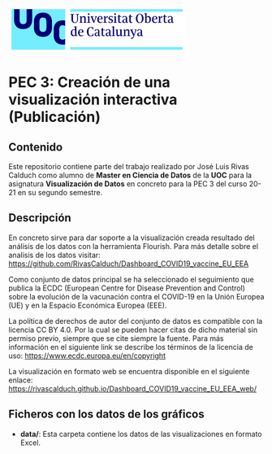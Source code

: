 ![Logo UOC](img/logo_uoc_peq.png?raw=true) 

# PEC 3: Creación de una visualización interactiva (Publicación)

## Contenido

Este repositorio contiene parte del trabajo realizado por José Luis Rivas Calduch como alumno de **Master en Ciencia de Datos** de la **UOC** para la asignatura **Visualización de Datos** en concreto para la PEC 3 del curso 20-21 en su segundo semestre.

## Descripción

En concreto sirve para dar soporte a la visualización creada resultado del análisis de los datos con la herramienta Flourish. 
Para más detalle sobre el analisis de los datos visitar: 
https://github.com/RivasCalduch/Dashboard_COVID19_vaccine_EU_EEA

Como conjunto de datos principal se ha seleccionado el seguimiento que publica la ECDC (European Centre for Disease Prevention and Control) sobre la evolución de la vacunación contra el COVID-19 en la Unión Europea (UE) y en la Espacio Económica Europea (EEE).

La política de derechos de autor del conjunto de datos es compatible con la licencia CC BY 4.0. Por la cual se pueden hacer citas de dicho material sin permiso previo, siempre que se cite siempre la fuente. Para más información en el siguiente link se describe los términos de la licencia de uso: https://www.ecdc.europa.eu/en/copyright

La visualización en formato web se encuentra disponible en el siguiente enlace:
https://rivascalduch.github.io/Dashboard_COVID19_vaccine_EU_EEA_web/

## Ficheros con los datos de los gráficos 
* **data/**: Esta carpeta contiene los datos de las visualizaciones en formato Excel.
